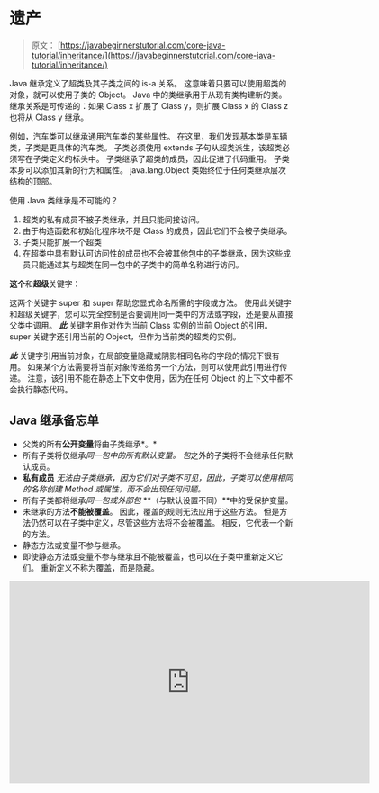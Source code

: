 # 遗产

> 原文： [https://javabeginnerstutorial.com/core-java-tutorial/inheritance/](https://javabeginnerstutorial.com/core-java-tutorial/inheritance/)

Java 继承定义了超类及其子类之间的 is-a 关系。 这意味着只要可以使用超类的对象，就可以使用子类的 Object。 Java 中的类继承用于从现有类构建新的类。 继承关系是可传递的：如果 Class x 扩展了 Class y，则扩展 Class x 的 Class z 也将从 Class y 继承。

例如，汽车类可以继承通用汽车类的某些属性。 在这里，我们发现基本类是车辆类，子类是更具体的汽车类。 子类必须使用 extends 子句从超类派生，该超类必须写在子类定义的标头中。 子类继承了超类的成员，因此促进了代码重用。 子类本身可以添加其新的行为和属性。 java.lang.Object 类始终位于任何类继承层次结构的顶部。

使用 Java 类继承是不可能的？

1.  超类的私有成员不被子类继承，并且只能间接访问。
2.  由于构造函数和初始化程序块不是 Class 的成员，因此它们不会被子类继承。
3.  子类只能扩展一个超类
4.  在超类中具有默认可访问性的成员也不会被其他包中的子类继承，因为这些成员只能通过其与超类在同一包中的子类中的简单名称进行访问。

**这个**和**超级**关键字：

这两个关键字 super 和 super 帮助您显式命名所需的字段或方法。 使用此关键字和超级关键字，您可以完全控制是否要调用同一类中的方法或字段，还是要从直接父类中调用。 ***此*** 关键字用作对作为当前 Class 实例的当前 Object 的引用。 super 关键字还引用当前的 Object，但作为当前类的超类的实例。

***此*** 关键字引用当前对象，在局部变量隐藏或阴影相同名称的字段的情况下很有用。 如果某个方法需要将当前对象传递给另一个方法，则可以使用此引用进行传递。 注意，该引用不能在静态上下文中使用，因为在任何 Object 的上下文中都不会执行静态代码。

## Java 继承备忘单

*   父类的所有**公开变量**将由子类继承*。*
*   所有子类将仅继承*同一包中的所有默认变量。 包*之外的子类将不会继承任何默认成员。
*   **私有成员** *无法由子类继承，因为它们对子类不可见，因此，子类可以使用相同的名称创建 Method 或属性，而不会出现任何问题。*
*   所有子类都将继承*同一包或外部包* **（与默认设置不同）**中的受保护变量。
*   未继承的方法**不能被覆盖**。 因此，覆盖的规则无法应用于这些方法。 但是方法仍然可以在子类中定义，尽管这些方法将不会被覆盖。 相反，它代表一个新的方法。
*   静态方法或变量不参与继承。
*   即使静态方法或变量不参与继承且不能被覆盖，也可以在子类中重新定义它们。 重新定义不称为覆盖，而是隐藏。

<noscript><iframe allow="accelerometer; autoplay; encrypted-media; gyroscope; picture-in-picture" allowfullscreen="" frameborder="0" height="360" src="https://www.youtube.com/embed/Oykbi03ipZs?start=1&amp;feature=oembed" title="Oops Concept - Inheritance" width="640"></iframe></noscript>

